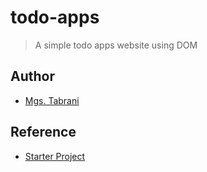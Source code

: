 # todo-apps
> A simple todo apps website using DOM 

## Author
- [Mgs. Tabrani](https://github.com/mgstabrani)
## Reference
- [Starter Project](https://github.com/dicodingacademy/a315-web-pemula-labs/tree/starter-project)
